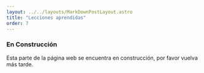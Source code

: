 ```yaml
---
layout: ../../layouts/MarkDownPostLayout.astro
title: "Lecciones aprendidas"
order: 7
---
```


### En Construcción

Esta parte de la página web se encuentra en construcción, por favor vuelva más tarde.
